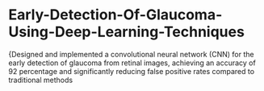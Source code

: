 # Early-Detection-Of-Glaucoma-Using-Deep-Learning-Techniques
{Designed and implemented a convolutional neural network (CNN) for the early detection of glaucoma from retinal images, achieving an accuracy of 92 percentage and significantly reducing false positive rates compared to traditional methods
